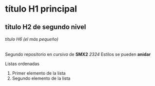# título H1 principal

## título H2 de segundo nivel

###### título H6 (el más pequeño)

Segundo repositorio en _cursiva_ de __SMX2__ *2324*
Estilos se pueden __anidar__

Listas ordenadas
1. Primer elemento de la lista
2. Segundo elemento de la lista